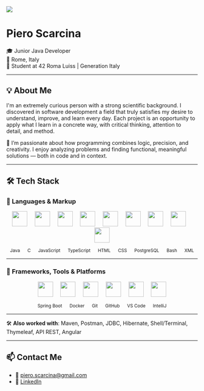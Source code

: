 <!-- Header image -->
<img src="https://raw.githubusercontent.com/pixscar/assets/main/image.png"/>

# Piero Scarcina

🎓 Junior Java Developer  
📍 Rome, Italy  
🎯 Student at 42 Roma Luiss | Generation Italy

---

## 💡 About Me

I'm an extremely curious person with a strong scientific background. I discovered in software development a field that truly satisfies my desire to understand, improve, and learn every day. Each project is an opportunity to apply what I learn in a concrete way, with critical thinking, attention to detail, and method.

🧠 I’m passionate about how programming combines logic, precision, and creativity. I enjoy analyzing problems and finding functional, meaningful solutions — both in code and in context.

---

## 🛠️ Tech Stack

### 🔹 Languages & Markup

<p align="center">
  <img src="https://cdn.jsdelivr.net/gh/devicons/devicon/icons/java/java-original.svg" width="40"/>&nbsp;&nbsp;&nbsp;&nbsp;
  <img src="https://cdn.jsdelivr.net/gh/devicons/devicon/icons/c/c-original.svg" width="40"/>&nbsp;&nbsp;&nbsp;&nbsp;
  <img src="https://cdn.jsdelivr.net/gh/devicons/devicon/icons/javascript/javascript-original.svg" width="40"/>&nbsp;&nbsp;&nbsp;&nbsp;
  <img src="https://cdn.jsdelivr.net/gh/devicons/devicon/icons/typescript/typescript-original.svg" width="40"/>&nbsp;&nbsp;&nbsp;&nbsp;
  <img src="https://cdn.jsdelivr.net/gh/devicons/devicon/icons/html5/html5-original.svg" width="40"/>&nbsp;&nbsp;&nbsp;&nbsp;
  <img src="https://cdn.jsdelivr.net/gh/devicons/devicon/icons/css3/css3-original.svg" width="40"/>&nbsp;&nbsp;&nbsp;&nbsp;
  <img src="https://cdn.jsdelivr.net/gh/devicons/devicon/icons/postgresql/postgresql-original.svg" width="40"/>&nbsp;&nbsp;&nbsp;&nbsp;
  <img src="https://cdn.jsdelivr.net/gh/devicons/devicon/icons/bash/bash-original.svg" width="40"/>&nbsp;&nbsp;&nbsp;&nbsp;
  <img src="https://cdn.jsdelivr.net/gh/devicons/devicon/icons/xml/xml-original.svg" width="40"/>
</p>

<p align="center">
  <sub>Java &nbsp;&nbsp;&nbsp;&nbsp; C &nbsp;&nbsp;&nbsp;&nbsp; JavaScript &nbsp;&nbsp;&nbsp;&nbsp; TypeScript &nbsp;&nbsp;&nbsp;&nbsp; HTML &nbsp;&nbsp;&nbsp;&nbsp; CSS &nbsp;&nbsp;&nbsp;&nbsp; PostgreSQL &nbsp;&nbsp;&nbsp;&nbsp; Bash &nbsp;&nbsp;&nbsp;&nbsp; XML</sub>
</p>

---

### 🔹 Frameworks, Tools & Platforms

<p align="center">
  <img src="https://cdn.jsdelivr.net/gh/devicons/devicon/icons/spring/spring-original.svg" width="40"/>&nbsp;&nbsp;&nbsp;&nbsp;
  <img src="https://cdn.jsdelivr.net/gh/devicons/devicon/icons/docker/docker-original.svg" width="40"/>&nbsp;&nbsp;&nbsp;&nbsp;
  <img src="https://cdn.jsdelivr.net/gh/devicons/devicon/icons/git/git-original.svg" width="40"/>&nbsp;&nbsp;&nbsp;&nbsp;
  <img src="https://cdn.jsdelivr.net/gh/devicons/devicon/icons/github/github-original.svg" width="40"/>&nbsp;&nbsp;&nbsp;&nbsp;
  <img src="https://cdn.jsdelivr.net/gh/devicons/devicon/icons/vscode/vscode-original.svg" width="40"/>&nbsp;&nbsp;&nbsp;&nbsp;
  <img src="https://cdn.jsdelivr.net/gh/devicons/devicon/icons/intellij/intellij-original.svg" width="40"/>
</p>

<p align="center">
  <sub>Spring Boot &nbsp;&nbsp;&nbsp;&nbsp; Docker &nbsp;&nbsp;&nbsp;&nbsp; Git &nbsp;&nbsp;&nbsp;&nbsp; GitHub &nbsp;&nbsp;&nbsp;&nbsp; VS Code &nbsp;&nbsp;&nbsp;&nbsp; IntelliJ</sub>
</p>

---

🛠 **Also worked with**: Maven, Postman, JDBC, Hibernate, Shell/Terminal, Thymeleaf, API REST, Angular

---

## 📫 Contact Me

- 📧 [piero.scarcina@gmail.com](mailto:piero.scarcina@gmail.com)  
- 🔗 [LinkedIn](https://www.linkedin.com/in/piero-scarcina-840768367/)
